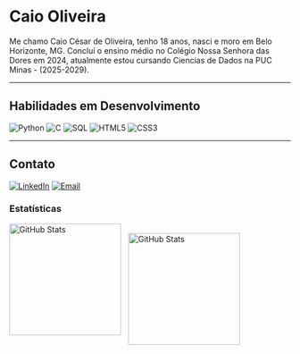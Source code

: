 # Caio Oliveira


Me chamo Caio César de Oliveira, tenho 18 anos, nasci e moro em Belo Horizonte, MG. Concluí o ensino médio no Colégio Nossa Senhora das Dores em 2024, atualmente estou cursando Ciencias de Dados na PUC Minas - (2025-2029).

---

## Habilidades em Desenvolvimento

![Python](https://img.shields.io/badge/-Python-3776AB?style=for-the-badge&logo=python&logoColor=white)
![C](https://img.shields.io/badge/-C-00599C?style=for-the-badge&logo=c&logoColor=white)
![SQL](https://img.shields.io/badge/-SQL-4479A1?style=for-the-badge&logo=postgresql&logoColor=white)
![HTML5](https://img.shields.io/badge/-HTML5-E34F26?style=for-the-badge&logo=html5&logoColor=white)
![CSS3](https://img.shields.io/badge/-CSS3-1572B6?style=for-the-badge&logo=css3&logoColor=white)

---
## Contato

[![LinkedIn](https://img.shields.io/badge/-LINKEDIN-0077B5?style=for-the-badge&logo=linkedin&logoColor=white)](https://www.linkedin.com/in/caio-c%C3%A9sar-de-oliveira-53a5b3357/)
[![Email](https://img.shields.io/badge/-EMAIL-D14836?style=for-the-badge&logo=gmail&logoColor=white)](mailto:caioceo06@gmail.com)


### Estatísticas

<p>
  <img 
    align="left" 
    alt="GitHub Stats" 
    height="200" 
    style="padding-right: 10px;" 
    src="https://github-readme-stats.vercel.app/api?username=caioceo&show_icons=true&theme=gotham&include_all_commits=true&locale=pt-br" 
  />
<br>
<img 
      align="left" 
      alt="GitHub Stats" 
      height="200" 
      src="https://github-readme-stats.vercel.app/api/top-langs/?username=caioceo&theme=gotham&layout=compact&custom_title=Tecnologias&langs_count=9" 
  />

</p>

